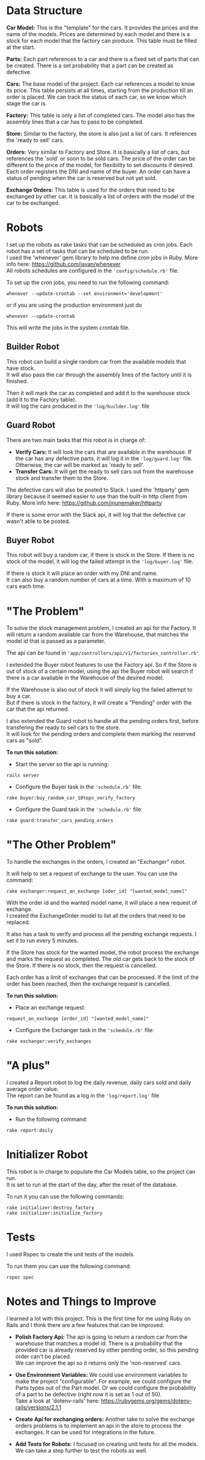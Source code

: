 # Data Structure
**Car Model:** This is the "template" for the cars. It provides the prices and the name of the models. Prices are determined by each model and there is a stock for each model that the factory can produce. This table must be filled at the start.

**Parts:** Each part references to a car and there is a fixed set of parts that can be created. There is a set probability that a part can be created as defective.

**Cars:** The base model of the project. Each car references a model to know its price. This table persists at all times, starting from the production till an order is placed. We can track the status of each car, so we know which stage the car is.

**Factory:** This table is only a list of completed cars. The model also has the assembly lines that a car has to pass to be completed.

**Store:** Similar to the factory, the store is also just a list of cars. It references the 'ready to sell' cars.

**Orders:** Very similar to Factory and Store. It is basically a list of cars, but references the 'sold' or soon to be sold cars. The price of the order can be different to the price of the model, for flexibility to set discounts if desired. Each order registers the DNI and name of the buyer. An order can have a status of pending when the car is reserved but not yet sold.

**Exchange Orders:** This table is used for the orders that need to be exchanged by other car. It is basically a list of orders with the model of the car to be exchanged.


# Robots
I set up the robots as rake tasks that can be scheduled as cron jobs. Each robot has a set of tasks that can be scheduled to be run.  
I used the 'whenever' gem library to help me define cron jobs in Ruby. More info here: https://github.com/javan/whenever  
All robots schedules are configured in the ```'config/schedule.rb'``` file.  

To set up the cron jobs, you need to run the following command: 
```
whenever --update-crontab --set environment='development'
```
or if you are using the production environment just do
```
whenever --update-crontab
```

This will write the jobs in the system crontab file.

## Builder Robot
This robot can build a single random car from the available models that have stock.  
It will also pass the car through the assembly lines of the factory until it is finished.

Then it will mark the car as completed and add it to the warehouse stock (add it to the Factory table).  
It will log the cars produced in the ```'log/builder.log'``` file


## Guard Robot
There are two main tasks that this robot is in charge of:
- **Verify Cars:** It will look the cars that are available in the warehouse. If the car has any defective parts, it will log it in the ```'log/guard.log'``` file. Otherwise, the car will be marked as 'ready to sell'.
- **Transfer Cars:** It will get the ready to sell cars out from the warehouse stock and transfer them to the Store.

The defective cars will also be posted to Slack. 
I used the 'httparty' gem library because it seemed easier to use than the built-in http client from Ruby. More info here: https://github.com/jnunemaker/httparty

If there is some error with the Slack api, it will log that the defective car wasn't able to be posted.


## Buyer Robot
This robot will buy a random car, if there is stock in the Store. If there is no stock of the model, it will log the failed attempt in the ```'log/buyer.log'``` file.

If there is stock it will place an order with my DNI and name.  
It can also buy a random number of cars at a time. With a maximum of 10 cars each time.


# "The Problem"
To solve the stock management problem, I created an api for the Factory. It will return a random available car from the Warehouse, that matches the model id that is passed as a parameter.  

The api can be found in ```'app/controllers/api/v1/factories_controller.rb'```

I extended the Buyer robot features to use the Factory api. So if the Store is out of stock of a certain model, using the api the Buyer robot will search if there is a car available in the Warehouse of the desired model.

If the Warehouse is also out of stock it will simply log the failed attempt to buy a car.   
But if there is stock in the factory, it will create a "Pending" order with the car that the api returned.  

I also extended the Guard robot to handle all the pending orders first, before transfering the ready to sell cars to the store.  
It will look for the pending orders and complete them marking the reserved cars as "sold".

**To run this solution:**
- Start the server so the api is running: 
```
rails server
```
- Configure the Buyer task in the ```'schedule.rb'``` file: 
```
rake buyer:buy_random_car_10tops_verify_factory
```
- Configure the Guard task in the ```'schedule.rb'``` file: 
```
rake guard:transfer_cars_pending_orders
```


# "The Other Problem"
To handle the exchanges in the orders, I created an "Exchanger" robot.

It will help to set a request of exchange to the user. You can use the command: 
```
rake exchanger:request_an_exchange [oder_id] "[wanted_model_name]"
```
With the order id and the wanted model name, it will place a new request of exchange.  
I created the ExchangeOrder model to list all the orders that need to be replaced.

It also has a task to verify and process all the pending exchange requests. I set it to run every 5 minutes.

If the Store has stock for the wanted model, the robot process the exchange and marks the request as completed. The old car gets back to the stock of the Store.
If there is no stock, then the request is cancelled.  

Each order has a limit of exchanges that can be processed. If the limit of the order has been reached, then the exchange request is cancelled.  

**To run this solution:**
- Place an exchange request: 
```
request_an_exchange [order_id] "[wanted_model_name]"
```
- Configure the Exchanger task in the ```'schedule.rb'``` file: 
```
rake exchanger:verify_exchanges
```


# "A plus"
I created a Report robot to log the daily revenue, daily cars sold and daily average order value.  
The report can be found as a log in the ```'log/report.log'``` file

**To run this solution:**
- Run the following command: 
```
rake report:daily
```


# Initializer Robot
This robot is in charge to populate the Car Models table, so the project can run.  
It is set to run at the start of the day, after the reset of the database.  

To run it you can use the following commands: 
```
rake initializer:destroy_factory
rake initializer:initialize_factory
```


# Tests
I used Rspec to create the unit tests of the models.

To run them you can use the following command: 
```
rspec spec
```


# Notes and Things to Improve
I learned a lot with this project. This is the first time for me using Ruby on Rails and I think there are a few features that can be improved.

- **Polish Factory Api:** The api is going to return a random car from the warehouse that matches a model id. There is a probability that the provided car is already reserved by other pending order, so this pending order can't be placed.  
We can improve the api so it returns only the 'non-reserved' cars.

- **Use Environment Variables:** We could use environment variables to make the project "configurable". For example, we could configure the Parts types out of the Part model. Or we could configure the probability of a part to be defective (right now it is set as 1 out of 50).  
Take a look at 'dotenv-rails' here: https://rubygems.org/gems/dotenv-rails/versions/2.1.1

- **Create Api for exchanging orders:** Another take to solve the exchange orders problems is to implement an api in the store to process the exchanges. It can be used for integrations in the future.

- **Add Tests for Robots:** I focused on creating unit tests for all the models. We can take a step further to test the robots as well. 
